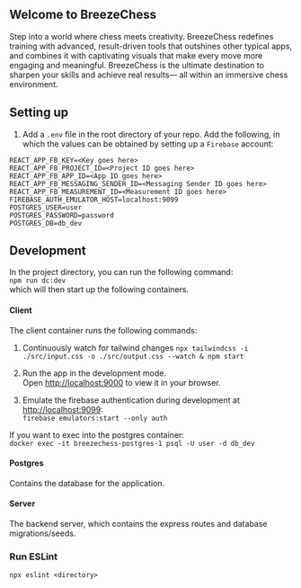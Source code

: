 ## Welcome to BreezeChess

Step into a world where chess meets creativity. BreezeChess redefines training with advanced, result-driven tools that outshines other typical apps, and combines it with captivating visuals that make every move more engaging and meaningful. BreezeChess is the ultimate destination to sharpen your skills and achieve real results— all within an immersive chess environment.

## Setting up
1. Add a `.env` file in the root directory of your repo. Add the following, in which the values can be obtained by setting up a `Firebase` account:
```
REACT_APP_FB_KEY=<Key goes here>
REACT_APP_FB_PROJECT_ID=<Project ID goes here>
REACT_APP_FB_APP_ID=<App ID goes here>
REACT_APP_FB_MESSAGING_SENDER_ID=<Messaging Sender ID goes here>
REACT_APP_FB_MEASUREMENT_ID=<Measurement ID goes here>
FIREBASE_AUTH_EMULATOR_HOST=localhost:9099
POSTGRES_USER=user
POSTGRES_PASSWORD=password
POSTGRES_DB=db_dev
```

## Development

In the project directory, you can run the following command:\
`npm run dc:dev`\
which will then start up the following containers.

#### Client

The client container runs the following commands:

1. Continuously watch for tailwind changes
`npx tailwindcss -i ./src/input.css -o ./src/output.css --watch & npm start`

2. Run the app in the development mode.\
Open [http://localhost:9000](http://localhost:9000) to view it in your browser.

3. Emulate the firebase authentication during development at [http://localhost:9099](http://localhost:9099):\
`firebase emulators:start --only auth`

If you want to exec into the postgres container:\
`docker exec -it breezechess-postgres-1 psql -U user -d db_dev`

#### Postgres

Contains the database for the application.


#### Server

The backend server, which contains the express routes and database migrations/seeds.


### Run ESLint
`npx eslint <directory>`
